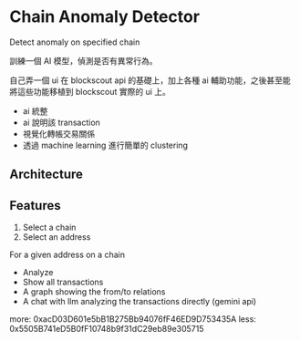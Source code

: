 # Chain Anomaly Detector

Detect anomaly on specified chain

訓練一個 AI 模型，偵測是否有異常行為。

自己弄一個 ui 在 blockscout api 的基礎上，加上各種 ai 輔助功能，之後甚至能將這些功能移植到 blockscout 實際的 ui 上。

- ai 統整
- ai 說明該 transaction
- 視覺化轉帳交易關係
- 透過 machine learning 進行簡單的 clustering

## Architecture

## Features

1. Select a chain
2. Select an address

For a given address on a chain

- Analyze
- Show all transactions
- A graph showing the from/to relations
- A chat with llm analyzing the transactions directly (gemini api)


more: 0xacD03D601e5bB1B275Bb94076fF46ED9D753435A
less: 0x5505B741eD5B0fF10748b9f31dC29eb89e305715
